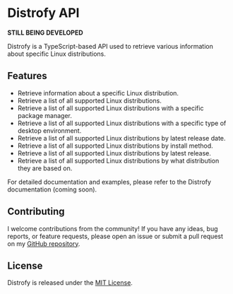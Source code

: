 # Distrofy API

**STILL BEING DEVELOPED**

Distrofy is a TypeScript-based API used to retrieve various information about specific Linux distributions.

## Features

- Retrieve information about a specific Linux distribution.
- Retrieve a list of all supported Linux distributions.
- Retrieve a list of all supported Linux distributions with a specific package manager.
- Retrieve a list of all supported Linux distributions with a specific type of desktop environment.
- Retrieve a list of all supported Linux distributions by latest release date.
- Retrieve a list of all supported Linux distributions by install method.
- Retrieve a list of all supported Linux distributions by latest release.
- Retrieve a list of all supported Linux distributions by what distribution they are based on.

For detailed documentation and examples, please refer to the Distrofy documentation (coming soon).

## Contributing

I welcome contributions from the community! If you have any ideas, bug reports, or feature requests, please open an issue or submit a pull request on my [GitHub repository](https://github.com/1blckhrt/distrofy-api).

## License

Distrofy is released under the [MIT License](https://opensource.org/licenses/MIT).
